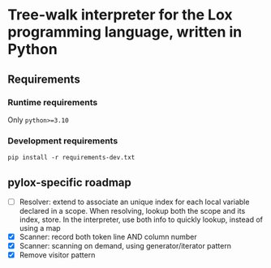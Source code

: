 # Tree-walk interpreter for the Lox programming language, written in Python

## Requirements

### Runtime requirements
Only `python>=3.10`

### Development requirements
```
pip install -r requirements-dev.txt
```

## pylox-specific roadmap
- [ ] Resolver: extend to associate an unique index for each local variable
      declared in a scope. When resolving, lookup both the scope and its index,
      store. In the interpreter, use both info to quickly lookup, instead of using
      a map
- [x] Scanner: record both token line AND column number
- [x] Scanner: scanning on demand, using generator/iterator pattern
- [x] Remove visitor pattern
